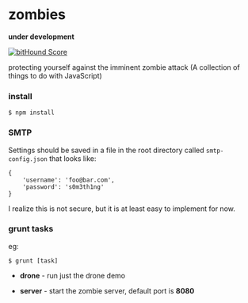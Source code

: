 # zombies

**under development**

[![bitHound Score](https://www.bithound.io/github/spoonben/zombies/badges/score.svg)](https://www.bithound.io/github/spoonben/zombies)

protecting yourself against the imminent zombie attack
(A collection of things to do with JavaScript)

### install 
```
$ npm install
```

### SMTP
Settings should be saved in a file in the root directory called ```smtp-config.json``` that looks like:

```
{
	'username': 'foo@bar.com',
	'password': 's0m3th1ng' 
}
```

I realize this is not secure, but it is at least easy to implement for now.

### grunt tasks

eg:  

```
$ grunt [task] 
```

* **drone** - run just the drone demo

* **server** - start the zombie server, default port is **8080**

